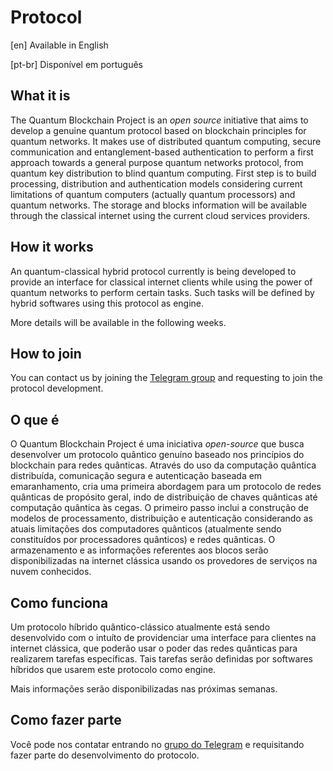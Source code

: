 # Protocol
[en] Available in English

[pt-br] Disponível em português


## What it is

The Quantum Blockchain Project is an *open source* initiative that aims to develop a genuine quantum protocol based on blockchain principles for quantum networks. It makes use of distributed quantum computing, secure communication and entanglement-based authentication to perform a first approach towards a general purpose quantum networks protocol, from quantum key distribution to blind quantum computing. First step is to build processing, distribution and authentication models considering current limitations of quantum computers (actually quantum processors) and quantum networks. The storage and blocks information will be available through the classical internet using the current cloud services providers.

## How it works

An quantum-classical hybrid protocol currently is being developed to provide an interface for classical internet clients while using the power of quantum networks to perform certain tasks. Such tasks will be defined by hybrid softwares using this protocol as engine.

More details will be available in the following weeks.

## How to join

You can contact us by joining the [Telegram group](https://t.me/thequantumblockchainproject) and requesting to join the protocol development.

## O que é

O Quantum Blockchain Project é uma iniciativa *open-source* que busca desenvolver um protocolo quântico genuíno baseado nos princípios do blockchain para redes quânticas. Através do uso da computação quântica distribuída, comunicação segura e autenticação baseada em emaranhamento, cria uma primeira abordagem para um protocolo de redes quânticas de propósito geral, indo de distribuição de chaves quânticas até computação quântica às cegas. O primeiro passo inclui a construção de modelos de processamento, distribuição e autenticação considerando as atuais limitações dos computadores quânticos (atualmente sendo constituídos por processadores quânticos) e redes quânticas. O armazenamento e as informações referentes aos blocos serão disponibilizadas na internet clássica usando os provedores de serviços na nuvem conhecidos.

## Como funciona

Um protocolo híbrido quântico-clássico atualmente está sendo desenvolvido com o intuíto de providenciar uma interface para clientes na internet clássica, que poderão usar o poder das redes quânticas para realizarem tarefas específicas. Tais tarefas serão definidas por softwares híbridos que usarem este protocolo como engine.

Mais informações serão disponibilizadas nas próximas semanas.

## Como fazer parte

Você pode nos contatar entrando no [grupo do Telegram](https://t.me/thequantumblockchainproject) e requisitando fazer parte do desenvolvimento do protocolo.
